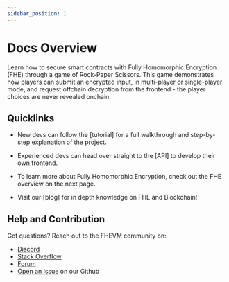 ```yaml
---
sidebar_position: 1
---
```


# Docs Overview

Learn how to secure smart contracts with Fully Homomorphic Encryption (FHE) through a game of Rock-Paper Scissors. This game demonstrates how players can submit an encrypted input, in multi-player or single-player mode, and request offchain decryption from the frontend - the player choices are never revealed onchain. 

## Quicklinks
- New devs can follow the [tutorial] for a full walkthrough and step-by-step explanation of the project.

- Experienced devs can head over straight to the [API] to develop their own frontend.

- To learn more about Fully Homomorphic Encryption, check out the FHE overview on the next page.

- Visit our [blog] for in depth knowledge on FHE and Blockchain!

## Help and Contribution
Got questions? Reach out to the FHEVM community on:
- [Discord](https://discord.com/invite/fhe-org)
- [Stack Overflow](https://stackoverflow.com/questions/tagged/fhe)
- [Forum](https://community.zama.ai/c/zama-protocol/15)
- [Open an issue](https://github.com/CryptoDelirium/FHE-Game/issues/new) on our Github
